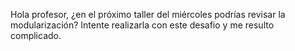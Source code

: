 
Hola profesor, ¿en el próximo taller del miércoles podrías revisar la modularización? Intente realizarla con este desafio y me resulto complicado.